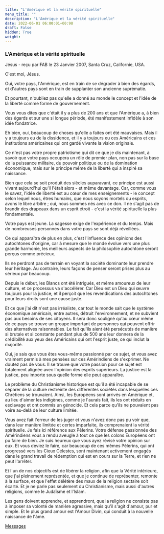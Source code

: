 ```yaml
---
title: "L'Amérique et la vérité spirituelle"
menu_title: ""
description: "L'Amérique et la vérité spirituelle"
date: 2022-06-01 06:00:01+00:98
draft: False
hidden: True
weight:
---
```

### L'Amérique et la vérité spirituelle

Jésus - reçu par FAB le 23 Janvier 2007, Santa Cruz, Californie, USA.

C'est moi, Jésus.

Oui, votre pays, l'Amérique, est en train de se dégrader à bien des égards, et d'autres pays sont en train de supplanter son ancienne suprématie.

Et pourtant, n'oubliez pas qu'elle a donné au monde le concept et l'idée de la liberté comme forme de gouvernement.

Vous vous dites que c'était il y a plus de 200 ans et que l'Amérique a, à bien des égards et sur une si longue période, été manifestement infidèle à son idée fondatrice.

Eh bien, oui, beaucoup de choses qu'elle a faites ont été mauvaises. Mais il y a toujours eu de la dissidence, et il y a toujours eu ces Américains et ces institutions américaines qui ont gardé vivante la vision originale.

Ce n'est pas votre propre patriotisme qui dit ce que je dis maintenant, à savoir que votre pays occupera un rôle de premier plan, non pas sur la base de la puissance militaire, du pouvoir politique ou de la domination économique, mais sur le principe même de la liberté qui a inspiré sa naissance.

Bien que cela se soit produit des siècles auparavant, ce principe est aussi vivant aujourd'hui qu'il l'était alors - et même davantage. Car, comme vous le savez, l'idée de liberté est au cœur de mes enseignements - le concept selon lequel nous, êtres humains, que nous soyons mortels ou esprits, avons le libre arbitre ; oui, nous sommes nés avec ce don. Il ne s'agit pas de brandir des drapeaux dans un esprit étroit - c'est la vérité spirituelle la plus fondamentale.

Votre pays est jeune. La sagesse exige de l'expérience et du temps. Mais de nombreuses personnes dans votre pays se sont déjà réveillées.

Ce qui apparaîtra de plus en plus, c'est l'influence des opinions des autochtones d'origine, car à mesure que le monde évolue vers une plus grande harmonie, les meilleurs aspects de la philosophie autochtone seront perçus comme précieux.

Ils ne perdront pas de terrain en voyant la société dominante leur prendre leur héritage. Au contraire, leurs façons de penser seront prises plus au sérieux par beaucoup.

Depuis le début, les Blancs ont été intrigués, et même amoureux de leur culture, et ce processus va s'accélérer. Car Dieu est un Dieu qui œuvre toujours pour la justice, et il perçoit que les revendications des autochtones pour leurs droits sont une cause juste.

Et ce que j'ai dit n'est pas irréaliste, car tout le monde sait que le système économique américain, entre autres, détruit l'environnement, et ne subvient pas aux besoins de ses citoyens. Il sera donc souligné qu'au cœur même de ce pays se trouve un groupe important de personnes qui peuvent offrir des alternatives raisonnables. Le fait qu'ils aient été persécutés de manière si brutale et si constante pendant plus de 500 ans leur donnera de la crédibilité aux yeux des Américains qui ont l'esprit juste, ce qui inclut la majorité.

Oui, je sais que vous êtes vous-même passionné par ce sujet, et vous avez vraiment permis à mes pensées sur ces Amérindiens de s'exprimer. Ne doutez pas de vous. Il se trouve que votre passion pour ce sujet est totalement alignée avec l'opinion des esprits supérieurs. La justice est la justice, peu importe sous quelle forme elle peut apparaître.

Le problème du Christianisme historique est qu'il a été incapable de se séparer de la culture restreinte des différentes sociétés dans lesquelles ces Chrétiens se trouvaient. Ainsi, les Européens sont arrivés en Amérique et, au lieu d'aimer les indigènes, comme je l'aurais fait, ils les ont réduits en esclavage et ont commis un génocide. Et cela parce qu'ils ne pouvaient pas voire au-delà de leur culture limitée.

Vous avez fait l'erreur de les juger et vous n'avez donc pas pu voir que, dans leur manière limitée et certes imparfaite, ils comprenaient la vérité spirituelle. Je fais ici référence aux Pèlerins. Votre défense passionnée des Amérindiens vous a rendu aveugle à tout ce que les colons Européens ont pu faire de bien. Je suis heureux que vous ayez révisé votre opinion sur eux. Et vous deviez le faire, car beaucoup de ces mêmes Pèlerins, qui ont progressé vers les Cieux Célestes, sont maintenant activement engagés dans le grand travail de rédemption qui est en cours sur la Terre, et rien ne peut l'arrêter.

Et l'un de nos objectifs est de libérer la religion, afin que la Vérité intérieure, que j'ai pleinement représentée, et que je continue de représenter, remonte à la surface, et que l'effet délétère des maux de la religion sectaire soit écarté. Et je ne parle pas seulement du Christianisme, mais aussi d'autres religions, comme le Judaïsme et l'Islam.

Les gens doivent apprendre, et apprendront, que la religion ne consiste pas à imposer sa volonté de manière agressive, mais qu'il s'agit d'amour, pur et simple. Et le plus grand amour est l'Amour Divin, qui conduit à la nouvelle naissance de l'âme.

[Messages](/fr-contemporary-messages/fr-contemporary-messages-by-date-order/fr-contemporary-messages-2007)
